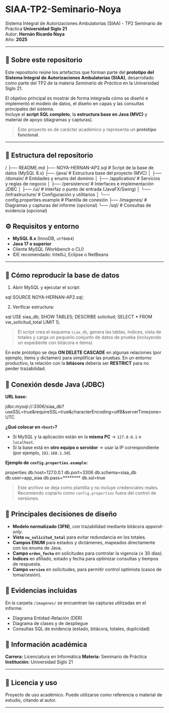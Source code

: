 # SIAA-TP2-Seminario-Noya
Sistema Integral de Autorizaciones Ambulatorias (SIAA) - TP2 Seminario de Práctica
**Universidad Siglo 21**  
Autor: **Hernán Ricardo Noya**  
Año: **2025**

---

## 🧩 Sobre este repositorio

Este repositorio reúne los artefactos que forman parte del **prototipo del Sistema Integral de Autorizaciones Ambulatorias (SIAA)**, desarrollado como parte del TP2 de la materia *Seminario de Práctica* en la Universidad Siglo 21.

El objetivo principal es mostrar de forma integrada cómo se diseñó e implementó el modelo de datos, el diseño en capas y las consultas principales del sistema.  
Incluye el **script SQL completo**, la **estructura base en Java (MVC)** y material de apoyo (diagramas y capturas).

> Este proyecto es de carácter académico y representa un **prototipo funcional**.

---

## 📁 Estructura del repositorio

/
├── README.md
├── NOYA-HERNAN-AP2.sql               # Script de la base de datos (MySQL 8.x)
├── /java/                            # Estructura base del proyecto (MVC)
│   ├── /domain/                      # Entidades y enums del dominio
│   ├── /application/                 # Servicios y reglas de negocio
│   ├── /persistence/                 # Interfaces e implementación JDBC
│   ├── /ui/                          # Interfaz o punto de entrada (JavaFX/Swing)
│   └── /infrastructure/              # Configuración y utilitarios
│       └── config.properties.example # Plantilla de conexión
├── /imagenes/                        # Diagramas y capturas del informe (opcional)
└── /sql/                             # Consultas de evidencia (opcional)


## ⚙️ Requisitos y entorno

- **MySQL 8.x** (InnoDB, `utf8mb4`)  
- **Java 17 o superior**  
- Cliente MySQL (Workbench o CLI)  
- IDE recomendado: IntelliJ, Eclipse o NetBeans  

---

## 🚀 Cómo reproducir la base de datos

1. Abrir MySQL y ejecutar el script:

sql
   SOURCE NOYA-HERNAN-AP2.sql;


2. Verificar estructura:

sql
   USE siaa_db;
   SHOW TABLES;
   DESCRIBE solicitud;
   SELECT * FROM vw_solicitud_total LIMIT 5;


> El script crea el esquema `siaa_db`, genera las tablas, índices, vista de totales y carga un pequeño conjunto de datos de prueba (incluyendo un expediente con bitácora e ítems).

En este prototipo se deja **ON DELETE CASCADE** en algunas relaciones (por ejemplo, ítems y dictamen) para simplificar las pruebas.
En un entorno productivo, la relación con la **bitácora** debería ser **RESTRICT** para no perder trazabilidad.


## 🔌 Conexión desde Java (JDBC)

**URL base:**

jdbc:mysql://<host>:3306/siaa_db?useSSL=true&requireSSL=true&characterEncoding=utf8&serverTimezone=UTC

**¿Qué colocar en `<host>`?**

* Si MySQL y la aplicación están en la **misma PC** → `127.0.0.1` o `localhost`.
* Si la base está en **otro equipo o servidor** → usar la IP correspondiente (por ejemplo, `192.168.1.50`).

**Ejemplo de `config.properties.example`:**

properties
db.host=127.0.0.1
db.port=3306
db.schema=siaa_db
db.user=app_siaa
db.pass=********
db.ssl=true


> Este archivo se deja como plantilla y no incluye credenciales reales.
> Recomiendo copiarlo como `config.properties` fuera del control de versiones.


## 🧠 Principales decisiones de diseño

* **Modelo normalizado (3FN)**, con trazabilidad mediante bitácora *append-only*.
* **Vista `vw_solicitud_total`** para evitar redundancia en los totales.
* **Campos ENUM** para estados y dictámenes, mapeados directamente con los enums de Java.
* **Campo `orden_fecha`** en solicitudes para controlar la vigencia (≤ 30 días).
* **Índices** en afiliado, estado y fecha para optimizar consultas y tiempos de respuesta.
* **Campo `version`** en solicitudes, para permitir control optimista (casos de toma/cesión).


## 📸 Evidencias incluidas

En la carpeta `/imagenes/` se encuentran las capturas utilizadas en el informe:

* Diagrama Entidad-Relación (DER)
* Diagrama de clases y de despliegue
* Consultas SQL de evidencia (estado, bitácora, totales, duplicidad)



## 🏫 Información académica

**Carrera:** Licenciatura en Informática
**Materia:** Seminario de Práctica
**Institución:** Universidad Siglo 21

---

## 🔐 Licencia y uso

Proyecto de uso académico.
Puede utilizarse como referencia o material de estudio, citando al autor.

---
